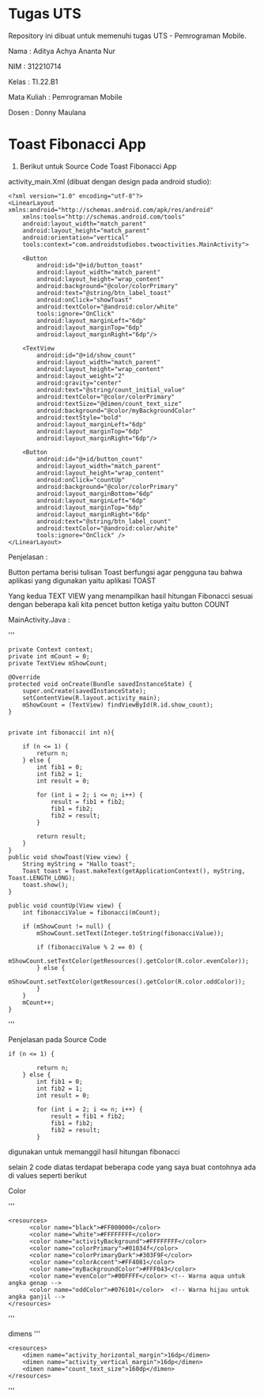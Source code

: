 # Tugas UTS 
Repository ini dibuat untuk memenuhi tugas UTS - Pemrograman Mobile.

Nama : Aditya Achya Ananta Nur

NIM : 312210714

Kelas : TI.22.B1

Mata Kuliah : Pemrograman Mobile

Dosen : Donny Maulana

# Toast Fibonacci App

1. Berikut untuk Source Code Toast Fibonacci App

  activity_main.Xml (dibuat dengan design pada android studio):

```
<?xml version="1.0" encoding="utf-8"?>
<LinearLayout xmlns:android="http://schemas.android.com/apk/res/android"
    xmlns:tools="http://schemas.android.com/tools"
    android:layout_width="match_parent"
    android:layout_height="match_parent"
    android:orientation="vertical"
    tools:context="com.androidstudiobos.twoactivities.MainActivity">

    <Button
        android:id="@+id/button_toast"
        android:layout_width="match_parent"
        android:layout_height="wrap_content"
        android:background="@color/colorPrimary"
        android:text="@string/btn_label_toast"
        android:onClick="showToast"
        android:textColor="@android:color/white"
        tools:ignore="OnClick"
        android:layout_marginLeft="6dp"
        android:layout_marginTop="6dp"
        android:layout_marginRight="6dp"/>

    <TextView
        android:id="@+id/show_count"
        android:layout_width="match_parent"
        android:layout_height="wrap_content"
        android:layout_weight="2"
        android:gravity="center"
        android:text="@string/count_initial_value"
        android:textColor="@color/colorPrimary"
        android:textSize="@dimen/count_text_size"
        android:background="@color/myBackgroundColor"
        android:textStyle="bold"
        android:layout_marginLeft="6dp"
        android:layout_marginTop="6dp"
        android:layout_marginRight="6dp"/>

    <Button
        android:id="@+id/button_count"
        android:layout_width="match_parent"
        android:layout_height="wrap_content"
        android:onClick="countUp"
        android:background="@color/colorPrimary"
        android:layout_marginBottom="6dp"
        android:layout_marginLeft="6dp"
        android:layout_marginTop="6dp"
        android:layout_marginRight="6dp"
        android:text="@string/btn_label_count"
        android:textColor="@android:color/white"
        tools:ignore="OnClick" />
</LinearLayout>
```

Penjelasan :

Button pertama berisi tulisan Toast berfungsi agar pengguna tau bahwa aplikasi yang digunakan yaitu aplikasi TOAST

Yang kedua TEXT VIEW yang menampilkan hasil hitungan Fibonacci sesuai dengan beberapa kali kita pencet button ketiga yaitu button COUNT


MainActivity.Java :

'''

    private Context context;
    private int mCount = 0;
    private TextView mShowCount;

    @Override
    protected void onCreate(Bundle savedInstanceState) {
        super.onCreate(savedInstanceState);
        setContentView(R.layout.activity_main);
        mShowCount = (TextView) findViewById(R.id.show_count);
    }


    private int fibonacci( int n){

        if (n <= 1) {
            return n;
        } else {
            int fib1 = 0;
            int fib2 = 1;
            int result = 0;

            for (int i = 2; i <= n; i++) {
                result = fib1 + fib2;
                fib1 = fib2;
                fib2 = result;
            }

            return result;
        }
    }
    public void showToast(View view) {
        String myString = "Hallo toast";
        Toast toast = Toast.makeText(getApplicationContext(), myString, Toast.LENGTH_LONG);
        toast.show();
    }

    public void countUp(View view) {
        int fibonacciValue = fibonacci(mCount);

        if (mShowCount != null) {
            mShowCount.setText(Integer.toString(fibonacciValue));

            if (fibonacciValue % 2 == 0) {
                mShowCount.setTextColor(getResources().getColor(R.color.evenColor));
            } else {
                mShowCount.setTextColor(getResources().getColor(R.color.oddColor));
            }
        }
        mCount++;
    }
    
'''

Penjelasan
pada Source Code 

    if (n <= 1) {

            return n;
        } else {
            int fib1 = 0;
            int fib2 = 1;
            int result = 0;

            for (int i = 2; i <= n; i++) {
                result = fib1 + fib2;
                fib1 = fib2;
                fib2 = result;
            }

digunakan untuk memanggil hasil hitungan fibonacci

selain 2 code diatas terdapat beberapa code yang saya buat contohnya ada di values seperti berikut

Color

'''

    <resources>
          <color name="black">#FF000000</color>
          <color name="white">#FFFFFFFF</color>
          <color name="activityBackground">#FFFFFFFF</color>
          <color name="colorPrimary">#01034f</color>
          <color name="colorPrimaryDark">#303F9F</color>
          <color name="colorAccent">#FF4081</color>
          <color name="myBackgroundColor">#FFF043</color>
          <color name="evenColor">#00FFFF</color> <!-- Warna aqua untuk angka genap -->
          <color name="oddColor">#076101</color>  <!-- Warna hijau untuk angka ganjil -->
    </resources>

'''

dimens
'''

    <resources>
        <dimen name="activity_horizontal_margin">16dp</dimen>
        <dimen name="activity_vertical_margin">16dp</dimen>
        <dimen name="count_text_size">160dp</dimen>
    </resources>

'''

